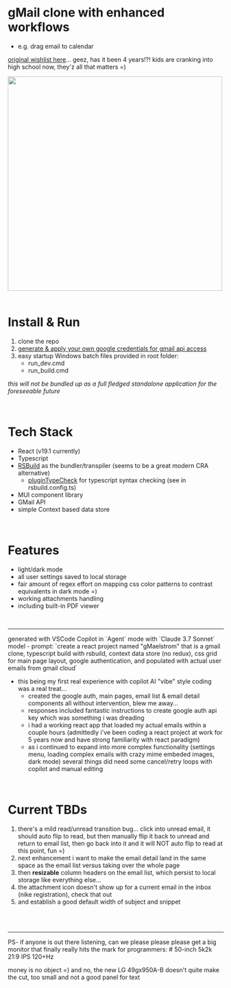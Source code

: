 # gMail clone with enhanced workflows
- e.g. drag email to calendar

[original wishlist here](https://github.com/Beej126/GmailZero)... geez, has it been 4 years!?! kids are cranking into high school now, they'z all that matters =)


<img src="https://github.com/user-attachments/assets/3399bff8-4de3-412b-9efb-d32ed748f21f" width="500" />

<br/>
<br/>

# Install & Run
1. clone the repo
1. [generate & apply your own google credentials for gmail api access](google_auth_readme.md)
1. easy startup Windows batch files provided in root folder:
   - run_dev.cmd
   - run_build.cmd

*this will not be bundled up as a full fledged standalone application for the foreseeable future*

<br/>

# Tech Stack
- React (v19.1 currently)
- Typescript
- [RSBuild](https://rsbuild.rs/)  as the bundler/transpiler (seems to be a great modern CRA alternative)
  - [pluginTypeCheck](https://github.com/rspack-contrib/rsbuild-plugin-type-check) for typescript syntax checking (see in rsbuild.config.ts)
- MUI component library
- GMail API
- simple Context based data store

<br/>

# Features
- light/dark mode
- all user settings saved to local storage
- fair amount of regex effort on mapping css color patterns to contrast equivalents in dark mode =)
- working attachments handling
- including built-in PDF viewer

<br/>

<hr>
generated with VSCode Copilot in `Agent` mode with `Claude 3.7 Sonnet` model
- prompt: `create a react project named "gMaelstrom" that is a gmail clone, typescript build with rsbuild, context data store (no redux), css grid for main page layout, google authentication, and populated with actual user emails from gmail cloud`

- this being my first real experience with copilot AI "vibe" style coding was a real treat...
  - created the google auth, main pages, email list & email detail components all without intervention, blew me away...
  - responses included fantastic instructions to create google auth api key which was something i was dreading
  - i had a working react app that loaded my actual emails within a couple hours (admittedly i've been coding a react project at work for 5 years now and have strong familiarity with react paradigm)
  - as i continued to expand into more complex functionality (settings menu, loading complex emails with crazy mime embeded images, dark mode) several things did need some cancel/retry loops with copilot and manual editing

<br/>

# Current TBDs
1. there's a mild read/unread transition bug... click into unread email, it should auto flip to read, but then manually flip it back to unread and return to email list, then go back into it and it will NOT auto flip to read at this point, fun =)
1. next enhancement i want to make the email detail land in the same space as the email list versus taking over the whole page
1. then **resizable** column headers on the email list, which persist to local storage like everything else... 
1. the attachment icon doesn't show up for a current email in the inbox (nike registration), check that out
1. and establish a good default width of subject and snippet

<br/>
<br/>
<hr>
PS- if anyone is out there listening, can we please please please get a big monitor that finally really hits the mark for programmers:
# 50-inch 5k2k 21:9 IPS 120+Hz

money is no object =) and no, the new LG 49gx950A-B doesn't quite make the cut, too small and not a good panel for text
